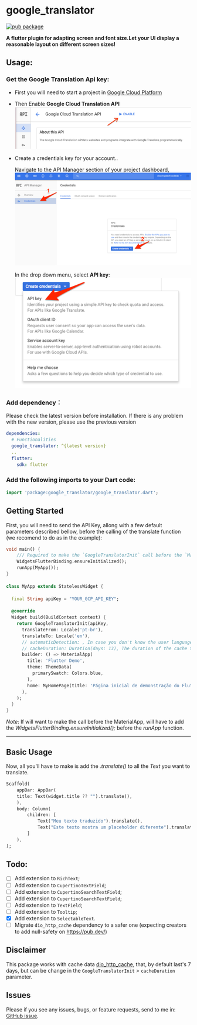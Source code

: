 # google_translator

[![pub package](https://img.shields.io/pub/v/google_translator.svg)](https://pub.dev/packages/google_translator)

**A flutter plugin for adapting screen and font size.Let your UI display a reasonable layout on different screen sizes!**

## Usage:

### Get the Google Translation Api key:
- First you will need to start a project in [Google Cloud Platform](https://console.cloud.google.com/)

- Then Enable **Google Cloud Translation API**
  ![Enable Google Cloud Translation API…](img/first.png "Enable Google Cloud Translation API…")

- Create a credentials key for your account..

  Navigate to the API Manager section of your project dashboard,
  ![Create Credentials…](img/second.png "Create Credentials…")

  In the drop down menu, select **API key**:
  ![API Key…](img/third.png "API Key…")

### Add dependency：
Please check the latest version before installation.
If there is any problem with the new version, please use the previous version
```yaml
dependencies:
  # Functionalities
  google_translator: ^{latest version}
  ..
  flutter:
    sdk: flutter
```
### Add the following imports to your Dart code:
```dart
import 'package:google_translator/google_translator.dart';
```

## Getting Started
First, you will need to send the API Key, allong with a few default parameters described bellow, before the calling of the translate function (we recomend to do as in the example):
```dart
void main() {
    /// Required to make the `GoogleTranslatorInit` call before the `MaterialApp`
    WidgetsFlutterBinding.ensureInitialized();
    runApp(MyApp());
}

class MyApp extends StatelessWidget {

  final String apiKey = "YOUR_GCP_API_KEY";

  @override
  Widget build(BuildContext context) {
    return GoogleTranslatorInit(apiKey,
      translateFrom: Locale('pt-br'),
      translateTo: Locale('en'),
      // automaticDetection: , In case you don't know the user language will want to traslate,
      // cacheDuration: Duration(days: 13), The duration of the cache translation.
      builder: () => MaterialApp(
        title: 'Flutter Demo',
        theme: ThemeData(
          primarySwatch: Colors.blue,
        ),
        home: MyHomePage(title: 'Página inicial de demonstração do Flutter'),
      ),
    );
  }
}
```
*Note*: If will want to make the call before the MaterialApp, will have to add the *WidgetsFlutterBinding.ensureInitialized();* before the *runApp* function.
______________
## Basic Usage

Now, all you'll have to make is add the *.translate()* to all the *Text* you want to translate.

```dart
Scaffold(
    appBar: AppBar(
    title: Text(widget.title ?? "").translate(),
    ),
    body: Column(
        children: [
            Text("Meu texto traduzido").translate(),
            Text("Este texto mostra um placeholder diferente").translate("Place to Holder")
        ]
    ),
);
```

## Todo:
- [ ] Add extension to `RichText`;
- [ ] Add extension to `CupertinoTextField`;
- [ ] Add extension to `CupertinoSearchTextField`;
- [ ] Add extension to `CupertinoSearchTextField`;
- [ ] Add extension to `TextField`;
- [ ] Add extension to `Tooltip`;
- [x] Add extension to `SelectableText`.
- [ ] Migrate `dio_http_cache` dependency to a safer one (expecting creators to add null-safety on https://pub.dev/)

## Disclaimer

This package works with cache data [dio_http_cache](https://pub.dev/packages/dio_http_cache), that, by default last's 7 days, but can be change in the `GoogleTranslatorInit` > `cacheDuration` parameter.

## Issues

Please if you see any issues, bugs, or feature requests, send to me in: [GitHub issue](https://github.com/JulioCGMC/google_translator/issues).